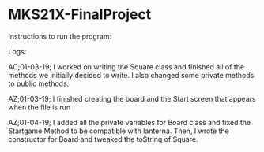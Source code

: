 # MKS21X-FinalProject

Instructions to run the program:

Logs:

AC;01-03-19;
I worked on writing the Square class and finished all of the methods we initially decided to write. I also changed some private methods to public methods.

AZ;01-03-19;
I finished creating the board and the Start screen that appears when the file is run

AZ;01-04-19;
I added all the private variables for Board class and fixed the Startgame Method to be compatible with lanterna. Then, I wrote the constructor for Board and tweaked the toString of Square.
